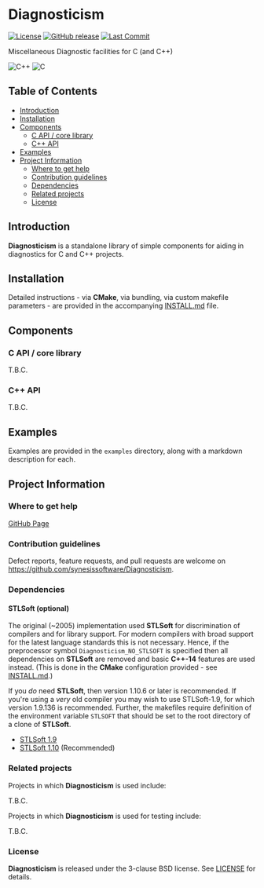 # Diagnosticism <!-- omit in toc -->

[![License](https://img.shields.io/badge/License-BSD_3--Clause-blue.svg)](https://opensource.org/licenses/BSD-3-Clause)
[![GitHub release](https://img.shields.io/github/v/release/synesissoftware/Diagnosticism.svg)](https://github.com/synesissoftware/Diagnosticism/releases/latest)
[![Last Commit](https://img.shields.io/github/last-commit/synesissoftware/Diagnosticism)](https://github.com/synesissoftware/Diagnosticism/commits/master)

Miscellaneous Diagnostic facilities for C (and C++)

![C++](https://img.shields.io/badge/c++-%2300599C.svg?style=for-the-badge&logo=c%2B%2B&logoColor=white)
![C](https://img.shields.io/badge/c-%2300599C.svg?style=for-the-badge&logo=c&logoColor=white)


## Table of Contents <!-- omit in toc -->


- [Introduction](#introduction)
- [Installation](#installation)
- [Components](#components)
  - [C API / core library](#c-api--core-library)
  - [C++ API](#c-api)
- [Examples](#examples)
- [Project Information](#project-information)
  - [Where to get help](#where-to-get-help)
  - [Contribution guidelines](#contribution-guidelines)
  - [Dependencies](#dependencies)
  - [Related projects](#related-projects)
  - [License](#license)


## Introduction

**Diagnosticism** is a standalone library of simple components for aiding in diagnostics for C and C++ projects.


## Installation

Detailed instructions - via **CMake**, via bundling, via custom makefile
parameters - are provided in the accompanying [INSTALL.md](./INSTALL.md)
file.


## Components

### C API / core library

T.B.C.


### C++ API

T.B.C.


## Examples

Examples are provided in the ```examples``` directory, along with a markdown description for each.


## Project Information

### Where to get help

[GitHub Page](https://github.com/synesissoftware/Diagnosticism "GitHub Page")


### Contribution guidelines

Defect reports, feature requests, and pull requests are welcome on https://github.com/synesissoftware/Diagnosticism.


### Dependencies

#### STLSoft (optional) <!-- omit in toc -->

The original (~2005) implementation used **STLSoft** for discrimination of compilers and for library support. For modern compilers with broad support for the latest language standards this is not necessary. Hence, if the preprocessor symbol `Diagnosticism_NO_STLSOFT` is specified then all dependencies on **STLSoft** are removed and basic **C++-14** features are used instead. (This is done in the **CMake** configuration provided - see [INSTALL.md](./INSTALL.md).)

If you _do_ need **STLSoft**, then version 1.10.6 or later is recommended. If you're using a _very_ old compiler you may wish to use STLSoft-1.9, for which version 1.9.136 is recommended. Further, the makefiles require definition of the environment variable `STLSOFT` that should be set to the root directory of a clone of **STLSoft**.

* [STLSoft 1.9](http://github.com/synesissoftware/STLSoft-1.9/)
* [STLSoft 1.10](http://github.com/synesissoftware/STLSoft-1.10/) (Recommended)


### Related projects

Projects in which **Diagnosticism** is used include:

T.B.C.


Projects in which **Diagnosticism** is used for testing include:

T.B.C.


### License

**Diagnosticism** is released under the 3-clause BSD license. See [LICENSE](./LICENSE) for details.


<!-- ########################### end of file ########################### -->

